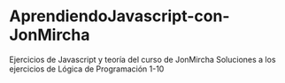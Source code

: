 # AprendiendoJavascript-con-JonMircha
Ejercicios de Javascript y teoría del curso de JonMircha
Soluciones a los ejercicios de Lógica de Programación 1-10
